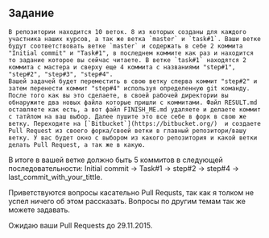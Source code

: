 Задание
--------------------

    В репозитории находится 10 веток. 8 из которых созданы для каждого участника наших курсов, а так же ветка `master` и `task#1`. Ваши ветке будут соответствовать ветке `master` и содержать в себе 2 коммита "Initial commit" и "Task#1", в последнем коммите как раз и находится то задание которое вы сейчас читаете. В ветке `task#1` находятся 2 коммита с мастера и сверху еще 4 коммита с названиями "step#1", "step#2", "step#3", "step#4".
    Вашей задачей будет переместить в свою ветку сперва коммит "step#2" и затем перенести коммит "step#4" используя определенную git команду. После того как вы это сделаете, в своей рабочей директории вы обнаружите два новых файла которые пришли с коммитами. Файл RESULT.md оставляете как есть, а вот файл FINISH_ME.md удаляете и делаете коммит с татйлом на ваш выбор. Далее пушите это все себе в форк в свою же ветку. Переходите на [`Bitbucket`](https://bitbucket.org/)  и создаете Pull Request из своего форка/своей ветки в главный репозитори/вашу ветку. У вас будет окно с выбором из какого репозитория и какой ветки делать Pull Request, а так же в какую.
   В итоге в вашей ветке должно быть 5 коммитов в следующей последовательности:
Initial commit -> Task#1 -> step#2 -> step#4 -> last_commit_with_your_tittle.

Приветствуются вопросы касательно Pull Requsts, так как я толком не успел ничего об этом рассказать. Вопросы по другим темам так же можете задавать.

Ожидаю ваши Pull Requests до 29.11.2015.
